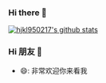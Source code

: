 <!--
**hjkl950217/hjkl950217** is a ✨ _special_ ✨ repository because its `README.md` (this file) appears on your GitHub profile.

Here are some ideas to get you started:

- 🔭 I’m currently working on ...
- 🌱 I’m currently learning ...
- 👯 I’m looking to collaborate on ...
- 🤔 I’m looking for help with ...
- 💬 Ask me about ...
- 📫 How to reach me: ...
- 😄 Pronouns: ...
- ⚡ Fun fact: ...
-->

### Hi there 👋
[![hjkl950217's github stats](https://github-readme-stats.vercel.app/api?username=hjkl950217&show_icons=true&icon_color=66ccff&text_color=66ccff&bg_color=ffffff&count_private=true&include_all_commits=true&hide_title=false)](https://github.com/hjkl950217)

### Hi 朋友 👋

- 😄: 非常欢迎你来看我
